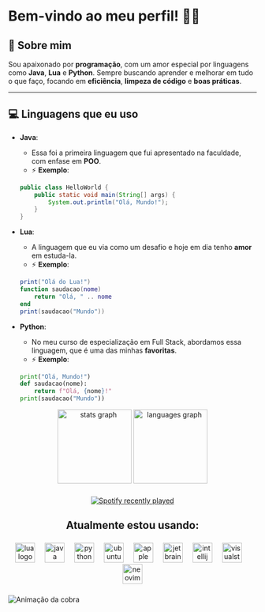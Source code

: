 # Bem-vindo ao meu perfil! 👨‍💻

## 🎨 Sobre mim
Sou apaixonado por **programação**, com um amor especial por linguagens como **Java**, **Lua** e **Python**. Sempre buscando aprender e melhorar em tudo o que faço, focando em **eficiência**, **limpeza de código** e **boas práticas**.

---

## 💻 Linguagens que eu uso

- **Java**: 
    - Essa foi a primeira linguagem que fui apresentado na faculdade, com enfase em **POO**.
    - ⚡ **Exemplo**:
    ```java
    public class HelloWorld {
        public static void main(String[] args) {
            System.out.println("Olá, Mundo!");
        }
    }
    ```
- **Lua**: 
    - A linguagem que eu via como um desafio e hoje em dia tenho **amor** em estuda-la.
    - ⚡ **Exemplo**: 
    ```lua
    print("Olá do Lua!")
    function saudacao(nome)
        return "Olá, " .. nome
    end
    print(saudacao("Mundo"))
    ```

- **Python**:
    - No meu curso de especialização em Full Stack, abordamos essa linguagem, que é uma das minhas **favoritas**.
    - ⚡ **Exemplo**: 
    ```python
    print("Olá, Mundo!")
    def saudacao(nome):
        return f"Olá, {nome}!"
    print(saudacao("Mundo"))
    ```

<div align="center">
  <img src="https://github-readme-stats.vercel.app/api?username=Samuelljps&hide_title=false&hide_rank=false&show_icons=true&include_all_commits=true&count_private=true&disable_animations=false&theme=dark&locale=en&hide_border=false&order=1&custom_title=Flows:" height="150" alt="stats graph"  />
  <img src="https://github-readme-stats.vercel.app/api/top-langs?username=Samuelljps&locale=pt-br&hide_title=false&layout=compact&card_width=320&langs_count=5&theme=dark&hide_border=false&order=2" height="150" alt="languages graph"  />
</div>

###

<div align="center">
  <a href="https://open.spotify.com/user/hybubyckemvif8hajzwapc0qw">
    <img src="https://spotify-recently-played-readme.vercel.app/api?user=hybubyckemvif8hajzwapc0qw&count=1&unique=true" alt="Spotify recently played"  />
  </a>
</div>

###

<h2 align="center">Atualmente estou usando:</h2>

###

<div align="center">
  <img src="https://cdn.jsdelivr.net/gh/devicons/devicon/icons/lua/lua-original.svg" height="40" alt="lua logo"  />
  <img width="12" />
  <img src="https://cdn.jsdelivr.net/gh/devicons/devicon/icons/java/java-original.svg" height="40" alt="java logo"  />
  <img width="12" />
  <img src="https://cdn.jsdelivr.net/gh/devicons/devicon/icons/python/python-original.svg" height="40" alt="python logo"  />
  <img width="12" />
  <img src="https://cdn.jsdelivr.net/gh/devicons/devicon/icons/ubuntu/ubuntu-plain.svg" height="40" alt="ubuntu logo"  />
  <img width="12" />
  <img src="https://cdn.jsdelivr.net/gh/devicons/devicon/icons/apple/apple-original.svg" height="40" alt="apple logo"  />
  <img width="12" />
  <img src="https://cdn.jsdelivr.net/gh/devicons/devicon/icons/jetbrains/jetbrains-original.svg" height="40" alt="jetbrains logo"  />
  <img width="12" />
  <img src="https://cdn.jsdelivr.net/gh/devicons/devicon/icons/intellij/intellij-original.svg" height="40" alt="intellij logo"  />
  <img width="12" />
  <img src="https://cdn.jsdelivr.net/gh/devicons/devicon/icons/visualstudio/visualstudio-plain.svg" height="40" alt="visualstudio logo"  />
  <img width="12" />
  <img src="https://cdn.simpleicons.org/neovim/57A143" height="40" alt="neovim logo"  />

</div>

###

<div>
  <img src="https://i.imgur.com/sua_imagem.svg" alt="Animação da cobra" />
</div>

###
